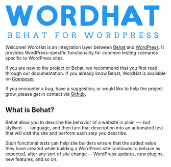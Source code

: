 <img src="/img/logo.svg" class="index-logo" alt="">

Welcome! WordHat is an integration layer between [Behat](http://behat.org) and [WordPress](https://wordpress.org). It provides WordPress-specific functionality for common testing scenarios specific to WordPress sites.

If you are new to the project or Behat, we recommend that you first read through our documentation. If you already know Behat, WordHat is available on [Composer](https://packagist.org/packages/paulgibbs/behat-wordpress-extension).

If you encounter a bug, have a suggestion, or would like to help the project grow, please get in contact via [Github](https://github.com/paulgibbs/behat-wordpress-extension).


## What is Behat?

Behat allow you to describe the behavior of a website in plain --- but stylised --- language, and then turn that description into an automated test that will visit the site and perform each step you describe.

Such functional tests can help site builders ensure that the added value they have created while building a WordPress site continues to behave as expected, after any sort of site change -- WordPress updates, new plugins, new features, and so on.
